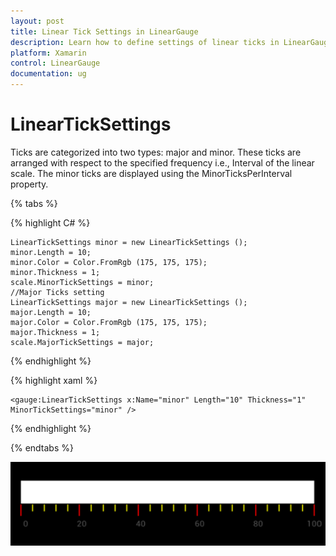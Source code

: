 ```yaml
---
layout: post
title: Linear Tick Settings in LinearGauge
description: Learn how to define settings of linear ticks in LinearGauge
platform: Xamarin
control: LinearGauge
documentation: ug
---
```

# LinearTickSettings

Ticks are categorized into two types: major and minor. These ticks are arranged with respect to the specified frequency i.e., Interval of the linear scale. The minor ticks are displayed using the 
MinorTicksPerInterval property.

{% tabs %}

{% highlight C# %}

	LinearTickSettings minor = new LinearTickSettings ();
	minor.Length = 10;
	minor.Color = Color.FromRgb (175, 175, 175);
	minor.Thickness = 1;
	scale.MinorTickSettings = minor;
	//Major Ticks setting
	LinearTickSettings major = new LinearTickSettings ();
	major.Length = 10;
	major.Color = Color.FromRgb (175, 175, 175);
    major.Thickness = 1;
    scale.MajorTickSettings = major; 
	
{% endhighlight %}

{% highlight xaml %}

	<gauge:LinearTickSettings x:Name="minor" Length="10" Thickness="1" MinorTickSettings="minor" />
	
{% endhighlight %}

{% endtabs %}


![](images/LinearTickSettings.png)

